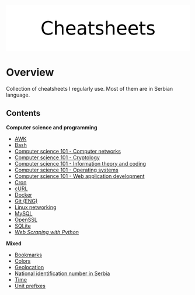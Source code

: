 <p align="center">
	<img src="assets/logo.png" alt="Cheatsheets">
</p>

# Overview

Collection of cheatsheets I regularly use. Most of them are in Serbian language. 

## Contents

**Computer science and programming**

- [AWK](cheatsheets/awk/)
- [Bash](cheatsheets/bash/)
- [Computer science 101 - Computer networks](cheatsheets/compsci/computer_networks/)
- [Computer science 101 - Cryptology](cheatsheets/compsci/cryptology/)
- [Computer science 101 - Information theory and coding](cheatsheets/compsci/information_theory/)
- [Computer science 101 - Operating systems](cheatsheets/compsci/operating_systems/)
- [Computer science 101 - Web application development](cheatsheets/compsci/web_application_development.md)
- [Cron](cheatsheets/crontab.md)
- [cURL](cheatsheets/curl.md)
- [Docker](cheatsheets/docker/)
- [Git (ENG)](cheatsheets/git.md)
- [Linux networking](cheatsheets/linux_networking.md)
- [MySQL](cheatsheets/mysql/)
- [OpenSSL](cheatsheets/openssl/)
- [SQLite](cheatsheets/sqlite/)
- [*Web Scraping with Python*](cheatsheets/web_scraping_with_python.md)

**Mixed**

- [Bookmarks](cheatsheets/misc/bookmarks.md)
- [Colors](cheatsheets/misc/colors.md)
- [Geolocation](cheatsheets/misc/geolocation.md)
- [National identification number in Serbia](cheatsheets/misc/jmbg.md)
- [Time](cheatsheets/misc/time.md)
- [Unit prefixes](cheatsheets/misc/unit_prefixes.md)
